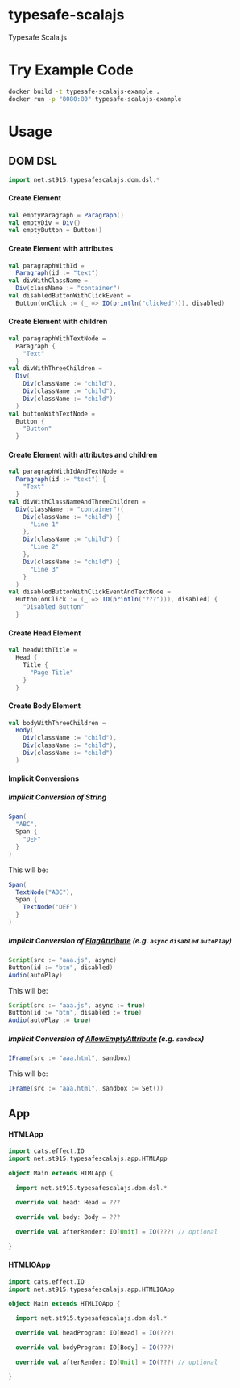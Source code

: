 # typesafe-scalajs
Typesafe Scala.js

# Try Example Code
```bash
docker build -t typesafe-scalajs-example .
docker run -p "8080:80" typesafe-scalajs-example
```

# Usage

## DOM DSL
```scala
import net.st915.typesafescalajs.dom.dsl.*
```

#### Create Element
```scala
val emptyParagraph = Paragraph()
val emptyDiv = Div()
val emptyButton = Button()
```

#### Create Element with attributes
```scala
val paragraphWithId =
  Paragraph(id := "text")
val divWithClassName =
  Div(className := "container")
val disabledButtonWithClickEvent =
  Button(onClick := (_ => IO(println("clicked"))), disabled)
```

#### Create Element with children
```scala
val paragraphWithTextNode =
  Paragraph {
    "Text"
  }
val divWithThreeChildren =
  Div(
    Div(className := "child"),
    Div(className := "child"),
    Div(className := "child")
  )
val buttonWithTextNode =
  Button {
    "Button"
  }
```

#### Create Element with attributes and children
```scala
val paragraphWithIdAndTextNode =
  Paragraph(id := "text") {
    "Text"
  }
val divWithClassNameAndThreeChildren =
  Div(className := "container")(
    Div(className := "child") {
      "Line 1"
    },
    Div(className := "child") {
      "Line 2"
    },
    Div(className := "child") {
      "Line 3"
    }
  )
val disabledButtonWithClickEventAndTextNode =
  Button(onClick := (_ => IO(println("???"))), disabled) {
    "Disabled Button"
  }
```

#### Create Head Element
```scala
val headWithTitle =
  Head {
    Title {
      "Page Title"
    }
  }
```

#### Create Body Element
```scala
val bodyWithThreeChildren =
  Body(
    Div(className := "child"),
    Div(className := "child"),
    Div(className := "child")
  )
```

#### Implicit Conversions

##### Implicit Conversion of String
```scala
Span(
  "ABC",
  Span {
    "DEF"
  }
)
```
This will be:
```scala
Span(
  TextNode("ABC"),
  Span {
    TextNode("DEF")
  }
)
```

##### Implicit Conversion of [FlagAttribute](https://github.com/stouma915/typesafe-scalajs/blob/main/dom/src/main/scala/net/st915/typesafescalajs/dom/attributes/FlagAttribute.scala) (e.g. `async` `disabled` `autoPlay`)
```scala
Script(src := "aaa.js", async)
Button(id := "btn", disabled)
Audio(autoPlay)
```
This will be:
```scala
Script(src := "aaa.js", async := true)
Button(id := "btn", disabled := true)
Audio(autoPlay := true)
```

##### Implicit Conversion of [AllowEmptyAttribute](https://github.com/stouma915/typesafe-scalajs/blob/main/dom/src/main/scala/net/st915/typesafescalajs/dom/attributes/AllowEmptyAttribute.scala) (e.g. `sandbox`)
```scala
IFrame(src := "aaa.html", sandbox)
```
This will be:
```scala
IFrame(src := "aaa.html", sandbox := Set())
```

## App

#### HTMLApp
```scala
import cats.effect.IO
import net.st915.typesafescalajs.app.HTMLApp

object Main extends HTMLApp {

  import net.st915.typesafescalajs.dom.dsl.*

  override val head: Head = ???

  override val body: Body = ???

  override val afterRender: IO[Unit] = IO(???) // optional

}
```

#### HTMLIOApp
```scala
import cats.effect.IO
import net.st915.typesafescalajs.app.HTMLIOApp

object Main extends HTMLIOApp {

  import net.st915.typesafescalajs.dom.dsl.*

  override val headProgram: IO[Head] = IO(???)

  override val bodyProgram: IO[Body] = IO(???)

  override val afterRender: IO[Unit] = IO(???) // optional

}
```
